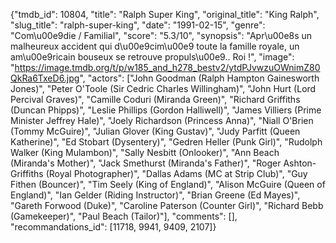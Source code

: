 {"tmdb_id": 10804, "title": "Ralph Super King", "original_title": "King Ralph", "slug_title": "ralph-super-king", "date": "1991-02-15", "genre": "Com\u00e9die / Familial", "score": "5.3/10", "synopsis": "Apr\u00e8s un malheureux accident qui d\u00e9cim\u00e9 toute la famille royale, un am\u00e9ricain bouseux se retrouve propuls\u00e9.. Roi !", "image": "https://image.tmdb.org/t/p/w185_and_h278_bestv2/ytdPJvwzuOWnimZ80QkRa6TxeD6.jpg", "actors": ["John Goodman (Ralph Hampton Gainesworth Jones)", "Peter O'Toole (Sir Cedric Charles Willingham)", "John Hurt (Lord Percival Graves)", "Camille Coduri (Miranda Green)", "Richard Griffiths (Duncan Phipps)", "Leslie Phillips (Gordon Halliwell)", "James Villiers (Prime Minister Jeffrey Hale)", "Joely Richardson (Princess Anna)", "Niall O'Brien (Tommy McGuire)", "Julian Glover (King Gustav)", "Judy Parfitt (Queen Katherine)", "Ed Stobart (Dysentery)", "Gedren Heller (Punk Girl)", "Rudolph Walker (King Mulambon)", "Sally Nesbitt (Onlooker)", "Ann Beach (Miranda's Mother)", "Jack Smethurst (Miranda's Father)", "Roger Ashton-Griffiths (Royal Photographer)", "Dallas Adams (MC at Strip Club)", "Guy Fithen (Bouncer)", "Tim Seely (King of England)", "Alison McGuire (Queen of England)", "Ian Gelder (Riding Instructor)", "Brian Greene (Ed Mayes)", "Gareth Forwood (Duke)", "Caroline Paterson (Counter Girl)", "Richard Bebb (Gamekeeper)", "Paul Beach (Tailor)"], "comments": [], "recommandations_id": [11718, 9941, 9409, 2107]}